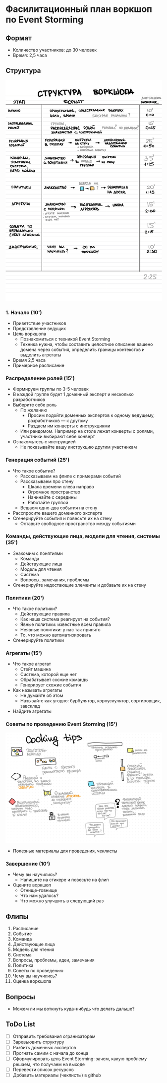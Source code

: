 # Фасилитационный план воркшоп по Event Storming

## Формат
* Количество участников: до 30 человек
* Время: 2,5 часа 

## Структура
![Структура воркшопв](./images/structure.jpg)

### 1. Начало (10')
* Приветствие участников
* Представление ведущих
* Цель воркшопа
  * Познакомиться с техникой Event Storming
  * Техника нужна, чтобы составить целостное описание вашено домена через события, определить границы контекстов и выделить агрегаты
* Время 2,5 часа
* Примерное расписание

### Распределение ролей (15')
* Формируем группы по 3-5 человек
* В каждой группе будет 1 доменный эксперт и несколько разработчиков
* Выберите себе роль
  * По желанию
    * Просим подойти доменных экспертов к одному ведущему, разработчиков — к другому
    * Раздаем им конверты с инструкциями
  * Или рандомом. Например на столе лежат конверты с ролями, участники выбирают себе конверт
* Ознакомьтесь с инструкцией
  * Не показывайте вашу инструкцию другим участникам

### Генерация событий (25')
* Что такое событие?
  * Рассказываем на флипе с примерами событий
  * Рассказываем про стену
    * Шкала времени слева направо
    * Огромное пространство
    * Начинайте с середины
    * Работайте группой
  * Вешаем одно-два события на стену
* Расспросите вашего доменного эксперта
* Сгенерируйте события и повесьте их на стену
  * Оставьте свободное пространство между событиями

### Команды, действующие лица, модели для чтения, системы (35')
* Знакомим с понятиями
  * Команда
  * Действующие лица
  * Модель для чтения
  * Система
  * Вопросы, замечания, проблемы
* Сгенерируйте недостающие элементы и добавьте их на стену

### Политики (20')
* Что такое политики?
  * Действующие правила
  * Как наша система реагирует на события?
  * Явные политики: известные всем правила
  * Неявные политики: у нас так принято
  * То, что можно автоматизировать
* Сгенерируйте политики

### Агрегаты (15')
* Что такое агрегат
  * Стейт машина
  * Система, которой еще нет
  * Обрабатывает схожие команды
  * Генерирует схожие события
* Как называть агрегаты
  * Не думайте об этом
  * Называйте как угодно: бурбулятор, корпускулятор, сортировщик, завсклад
* Найдите агрегаты

### Советы по проведению Event Storming (15')
![Структура воркшопв](./images/cooking-tips.jpg)
* Полезные материалы для проведения, чеклисты

### Завершение (10')
* Чему вы научились?
  * Напишите на стикере и повесьте на флип
* Оцените воркшоп 
  * Огнище-говнище
  * Что нам удалось?
  * Что можно улучшить в следующий раз

## Флипы
1. Расписание
2. Событие
3. Команда
4. Действующие лица
5. Модель для чтения
6. Система
7. Вопросы, проблемы, идеи, замечания
8. Политика
9. Советы по проведению
10. Чему вы научились?
11. Оценка воркшопа

## Вопросы
* Можем ли мы воткнуть куда-нибудь что делать дальше?

## ToDo List
- [ ] Отправить требования огранизаторам
- [ ] Заревьювить структуру
- [ ] Разбить доменных экспертов
- [ ] Прогнать самим с начала до конца
- [ ] Сформулировать цель Event Storming: зачем, какую проблему решаем, что получаем на выходе
- [ ] Перевести список ресурсов
- [ ] Добавить материалы (чеклисты) в github
